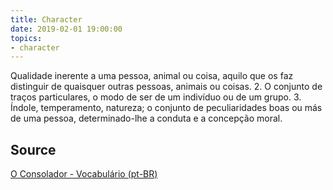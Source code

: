 ```yaml
---
title: Character
date: 2019-02-01 19:00:00
topics:
- character
---
```


Qualidade inerente a uma pessoa, animal ou coisa, aquilo que os faz distinguir de quaisquer outras pessoas, animais ou coisas. 2. O conjunto de traços particulares, o modo de ser de um indivíduo ou de um grupo. 3. Índole, temperamento, natureza; o conjunto de peculiaridades boas ou más de uma pessoa, determinado-lhe a conduta e a concepção moral.

## Source
[O Consolador - Vocabulário (pt-BR)](http://www.oconsolador.com.br/linkfixo/vocabulario/principal.html)


